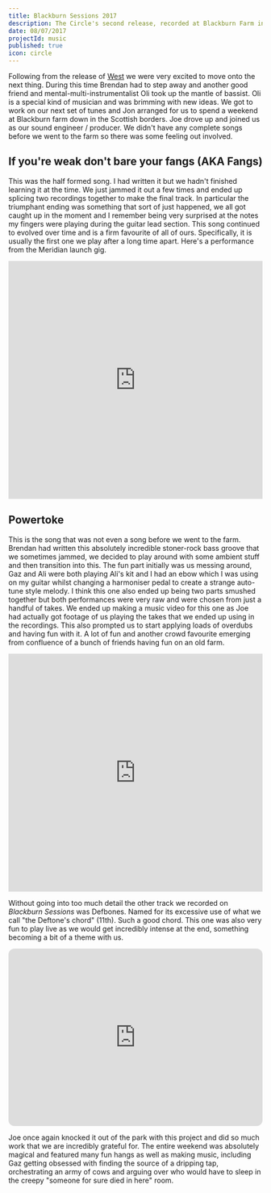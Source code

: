 ```yaml
---
title: Blackburn Sessions 2017
description: The Circle's second release, recorded at Blackburn Farm in the Scottish borders 2017
date: 08/07/2017
projectId: music
published: true
icon: circle
---
```


Following from the release of [West](/aiaiaec-west) we were very excited to move onto the next thing. During this time Brendan had to step away and another good friend and mental-multi-instrumentalist Oli took up the mantle of bassist. Oli is a special kind of musician and was brimming with new ideas. We got to work on our next set of tunes and Jon arranged for us to spend a weekend at Blackburn farm down in the Scottish borders. Joe drove up and joined us as our sound engineer / producer. We didn't have any complete songs before we went to the farm so there was some feeling out involved.

## If you're weak don't bare your fangs (AKA Fangs)
This was the half formed song. I had written it but we hadn't finished learning it at the time. We just jammed it out a few times and ended up splicing two recordings together to make the final track. In particular the triumphant ending was something that sort of just happened, we all got caught up in the moment and I remember being very surprised at the notes my fingers were playing during the guitar lead section. This song continued to evolved over time and is a firm favourite of all of ours. Specifically, it is usually the first one we play after a long time apart. Here's a performance from the Meridian launch gig.

<div class="video-background">
<iframe width="100%" height="472" src="https://www.youtube.com/embed/O7PL8ON3Si0" title="AISIAEC - Fangs (Live at the Village)" frameborder="0" allow="accelerometer; autoplay; clipboard-write; encrypted-media; gyroscope; picture-in-picture; web-share" referrerpolicy="strict-origin-when-cross-origin" allowfullscreen></iframe>
</div>

## Powertoke
This is the song that was not even a song before we went to the farm. Brendan had written this absolutely incredible stoner-rock bass groove that we sometimes jammed, we decided to play around with some ambient stuff and then transition into this. The fun part initially was us messing around, Gaz and Ali were both playing Ali's kit and I had an ebow which I was using on my guitar whilst changing a harmoniser pedal to create a strange auto-tune style melody. I think this one also ended up being two parts smushed together but both performances were very raw and were chosen from just a handful of takes. We ended up making a music video for this one as Joe had actually got footage of us playing the takes that we ended up using in the recordings. This also prompted us to start applying loads of overdubs and having fun with it. A lot of fun and another crowd favourite emerging from confluence of a bunch of friends having fun on an old farm.

<iframe width="100%" height="472" src="https://www.youtube.com/embed/eTKtKAulmaU" title="All I See is an Empty Circle - Powertoke (Music Video)" frameborder="0" allow="accelerometer; autoplay; clipboard-write; encrypted-media; gyroscope; picture-in-picture; web-share" referrerpolicy="strict-origin-when-cross-origin" allowfullscreen></iframe>

Without going into too much detail the other track we recorded on *Blackburn Sessions* was Defbones. Named for its excessive use of what we call "the Deftone's chord" (11th). Such a good chord. This one was also very fun to play live as we would get incredibly intense at the end, something becoming a bit of a theme with us.

<iframe style="border-radius:12px" src="https://open.spotify.com/embed/album/5l3WuUULBjhjjDDPWh9ou2?utm_source=generator&theme=0" title="blackburn sessions spotify" width="100%" height="352" frameBorder="0" allowfullscreen="" allow="autoplay; clipboard-write; encrypted-media; fullscreen; picture-in-picture" loading="lazy"></iframe>

Joe once again knocked it out of the park with this project and did so much work that we are incredibly grateful for. The entire weekend was absolutely magical and featured many fun hangs as well as making music, including Gaz getting obsessed with finding the source of a dripping tap, orchestrating an army of cows and arguing over who would have to sleep in the creepy "someone for sure died in here" room.
